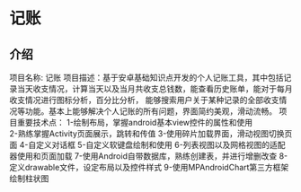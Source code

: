 # 记账

## 介绍

项目名称:  记账
项目描述：基于安卓基础知识点开发的个人记账工具，其中包括记录当天收支情况，计算当天以及当月共收支总钱数，能查看历史账单，能对于每月收支情况进行图标分析，百分比分析，
能够搜索用户关于某种记录的全部收支情况等功能。基本上能够解决个人记账的所有问题，界面简约美观，滑动流畅。
项目重要技术点：
	1-绘制布局，掌握android基本view控件的属性和使用		
	2-熟练掌握Activity页面展示，跳转和传值
	3-使用碎片加载界面，滑动视图切换页面
	4-自定义对话框
	5-自定义软键盘绘制和使用
	6-列表视图以及网格视图的适配器使用和页面加载
	7-使用Android自带数据库，熟练创建表，并进行增删改查
	8-定义drawable文件，设定布局以及控件样式
	9-使用MPAndroidChart第三方框架绘制柱状图







